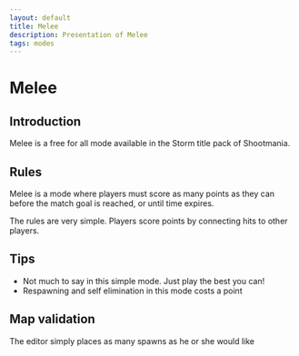 ```yaml
---
layout: default
title: Melee
description: Presentation of Melee
tags: modes
---
```


# Melee

## Introduction

Melee is a free for all mode available in the Storm title pack of Shootmania.

## Rules

Melee is a mode where players must score as many points as they can before the match goal is reached, or until time expires.

The rules are very simple. Players score points by connecting hits to other players.

## Tips

* Not much to say in this simple mode. Just play the best you can!
* Respawning and self elimination in this mode costs a point

## Map validation

The editor simply places as many spawns as he or she would like
